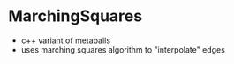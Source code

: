 # MarchingSquares
- c++ variant of metaballs
- uses marching squares algorithm to "interpolate" edges
